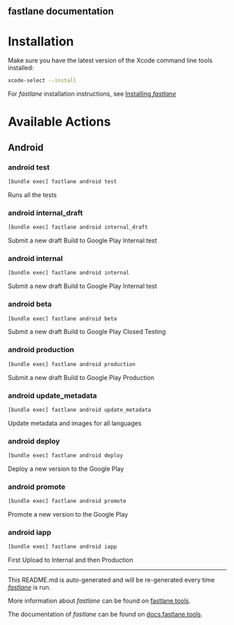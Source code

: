 fastlane documentation
----

# Installation

Make sure you have the latest version of the Xcode command line tools installed:

```sh
xcode-select --install
```

For _fastlane_ installation instructions, see [Installing _fastlane_](https://docs.fastlane.tools/#installing-fastlane)

# Available Actions

## Android

### android test

```sh
[bundle exec] fastlane android test
```

Runs all the tests

### android internal_draft

```sh
[bundle exec] fastlane android internal_draft
```

Submit a new draft Build to Google Play Internal test

### android internal

```sh
[bundle exec] fastlane android internal
```

Submit a new draft Build to Google Play Internal test

### android beta

```sh
[bundle exec] fastlane android beta
```

Submit a new draft Build to Google Play Closed Testing

### android production

```sh
[bundle exec] fastlane android production
```

Submit a new draft Build to Google Play Production

### android update_metadata

```sh
[bundle exec] fastlane android update_metadata
```

Update metadata and images for all languages

### android deploy

```sh
[bundle exec] fastlane android deploy
```

Deploy a new version to the Google Play

### android promote

```sh
[bundle exec] fastlane android promote
```

Promote a new version to the Google Play

### android iapp

```sh
[bundle exec] fastlane android iapp
```

First Upload to Internal and then Production

----

This README.md is auto-generated and will be re-generated every time [_fastlane_](https://fastlane.tools) is run.

More information about _fastlane_ can be found on [fastlane.tools](https://fastlane.tools).

The documentation of _fastlane_ can be found on [docs.fastlane.tools](https://docs.fastlane.tools).
